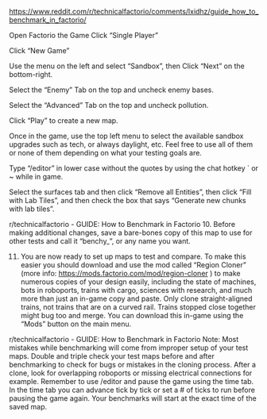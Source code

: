 https://www.reddit.com/r/technicalfactorio/comments/lxidhz/guide_how_to_benchmark_in_factorio/

Open Factorio the Game
Click “Single Player”

Click “New Game”

Use the menu on the left and select “Sandbox”, then Click “Next” on the bottom-right.

Select the “Enemy” Tab on the top and uncheck enemy bases.

Select the “Advanced” Tab on the top and uncheck pollution.

Click “Play” to create a new map.

Once in the game, use the top left menu to select the available sandbox upgrades such as tech, or always daylight, etc. Feel free to use all of them or none of them depending on what your testing goals are.

Type “/editor” in lower case without the quotes by using the chat hotkey ` or ~ while in game.

Select the surfaces tab and then click “Remove all Entities”, then click “Fill with Lab Tiles”, and then check the box that says “Generate new chunks with lab tiles”.



r/technicalfactorio - GUIDE: How to Benchmark in Factorio
10. Before making additional changes, save a bare-bones copy of this map to use for other tests and call it “benchy_”, or any name you want.

11. You are now ready to set up maps to test and compare. To make this easier you should download and use the mod called “Region Cloner” (more info: https://mods.factorio.com/mod/region-cloner ) to make numerous copies of your design easily, including the state of machines, bots in roboports, trains with cargo, sciences with research, and much more than just an in-game copy and paste. Only clone straight-aligned trains, not trains that are on a curved rail. Trains stopped close together might bug too and merge. You can download this in-game using the “Mods” button on the main menu.



r/technicalfactorio - GUIDE: How to Benchmark in Factorio
Note: Most mistakes while benchmarking will come from improper setup of your test maps. Double and triple check your test maps before and after benchmarking to check for bugs or mistakes in the cloning process. After a clone, look for overlapping roboports or missing electrical connections for example. Remember to use /editor and pause the game using the time tab. In the time tab you can advance tick by tick or set a # of ticks to run before pausing the game again. Your benchmarks will start at the exact time of the saved map.